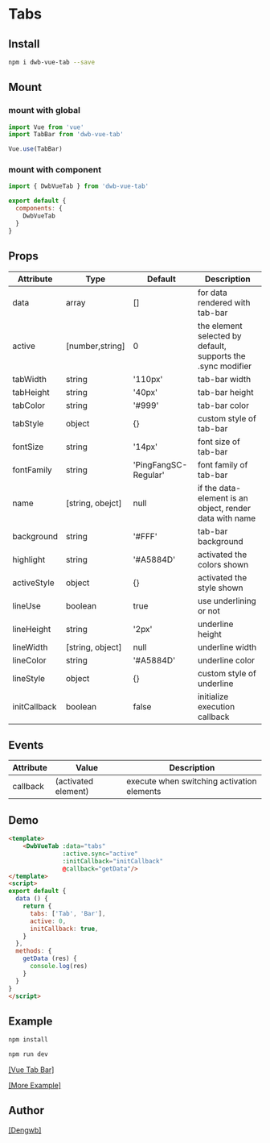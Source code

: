 # Tabs

## Install

``` bash
npm i dwb-vue-tab --save
```

## Mount

### mount with global

``` javascript
import Vue from 'vue'
import TabBar from 'dwb-vue-tab'

Vue.use(TabBar)
```

### mount with component

``` javascript
import { DwbVueTab } from 'dwb-vue-tab'

export default {
  components: {
    DwbVueTab
  }
}
```

## Props

 Attribute | Type | Default | Description 
 --- | ---  | --- | --- 
 data  | array | [] | for data rendered with tab-bar
 active | [number,string] | 0 | the element selected by default, supports the .sync modifier
 tabWidth | string | '110px' | tab-bar width
 tabHeight | string | '40px' | tab-bar height
 tabColor | string | '#999' | tab-bar color
 tabStyle | object | {} | custom style of tab-bar
 fontSize | string | '14px' | font size of tab-bar
 fontFamily | string | 'PingFangSC-Regular' | font family of tab-bar
 name | [string, obejct] | null | if the data-element is an object, render data with name
 background | string | '#FFF' | tab-bar background
 highlight | string | '#A5884D' | activated the colors shown
 activeStyle | object | {} | activated the style shown
 lineUse | boolean | true | use underlining or not
 lineHeight | string | '2px' | underline height
 lineWidth | [string, object] | null | underline width
 lineColor | string | '#A5884D' | underline color
 lineStyle | object | {} | custom style of underline
 initCallback | boolean | false | initialize execution callback
 
 ## Events

Attribute | Value | Description
---- | --- | ---
callback | (activated element) | execute when switching activation elements

## Demo

```html
<template>
    <DwbVueTab :data="tabs"
               :active.sync="active"
               :initCallback="initCallback"
               @callback="getData"/>
</template>
<script>
export default {
  data () {
    return {
      tabs: ['Tab', 'Bar'],
      active: 0,
      initCallback: true,
    }
  },
  methods: {
    getData (res) {
      console.log(res)
    }
  }
}
</script>
```


## Example
```bash
npm install

npm run dev
```

[[Vue Tab Bar]](http://vuetool.dengwb.com/#/tab)

[[More Example]](https://github.com/dengwb1991/Tool/tree/master/src/components/Tab)

## Author
[[Dengwb]](http://www.dengwb.com/app/welcome.html)
